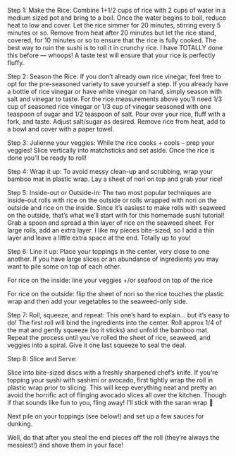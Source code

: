 Step 1: Make the Rice:
Combine 1+1/2 cups of rice with 2 cups of water in a medium sized pot and bring to a boil.  Once the water begins to boil, reduce heat to low and cover.  Let the rice simmer for 20 minutes, stirring every 5 minutes or so.  Remove from heat after 20 minutes but let the rice stand, covered, for 10 minutes or so to ensure that the rice is fully cooked.  The best way to ruin the sushi is to roll it in crunchy rice. I have TOTALLY done this before — whoops!  A taste test will ensure that your rice is perfectly fluffy. 

Step 2: Season the Rice:
If you don’t already own rice vinegar, feel free to opt for the pre-seasoned variety to save yourself a step.  If you already have a bottle of rice vinegar or have white vinegar on hand, simply season with salt and vinegar to taste.  For the rice measurements above you’ll need 1/3 cup of seasoned rice vinegar or 1/3 cup of vinegar seasoned with one teaspoon of sugar and 1/2 teaspoon of salt.  Pour over your rice, fluff with a fork, and taste.  Adjust salt/sugar as desired.  Remove rice from heat, add to a bowl and cover with a paper towel.


Step 3: Julienne your veggies:
While the rice cooks + cools – prep your veggies! Slice vertically into matchsticks and set aside. Once the rice is done you’ll be ready to roll!

Step 4: Wrap it up:
To avoid messy clean-up and scrubbing, wrap your bamboo mat in plastic wrap.  Lay a sheet of nori on top and grab your rice!

Step 5: Inside-out or Outside-in:
The two most popular techniques are inside-out rolls with rice on the outside or rolls wrapped with nori on the outside and rice on the inside.
Since it’s easiest to make rolls with seaweed on the outside, that’s what we’ll start with for this homemade sushi tutorial! Grab a spoon and spread a thin layer of rice on the seaweed sheet. For large rolls, add an extra layer. I like my pieces bite-sized, so I add a thin layer and leave a little extra space at the end.  Totally up to you!

Step 6: Line it up:
Place your toppings in the center, very close to one another.  If you have large slices or an abundance of ingredients you may want to pile some on top of each other.

For rice on the inside: line your veggies +/or seafood on top of the rice

For rice on the outside: flip the sheet of nori so the rice touches the plastic wrap and then add your vegetables to the seaweed-only side.



Step 7: Roll, squeeze, and repeat:
This one’s hard to explain… but it’s easy to do! The first roll will bind the ingredients into the center. Roll approx 1/4 of the mat and gently squeeze (so it sticks) and unfold the bamboo mat. Repeat the process until you’ve rolled the sheet of rice, seaweed, and veggies into a spiral. Give it one last squeeze to seal the deal.



Step 8: Slice and Serve:

Slice into bite-sized discs with a freshly sharpened chef’s knife. If you’re topping your sushi with sashimi or avocado, first tightly wrap the roll in plastic wrap prior to slicing. This will keep everything neat and pretty an avoid the horrific act of flinging avocado slices all over the kitchen. Though if that sounds like fun to you, fling away! I’ll stick with the saran wrap 🙂

Next pile on your toppings (see below!) and set up a few sauces for dunking.

Well, do that after you steal the end pieces off the roll (they’re always the messiest!) and shove them in your face!